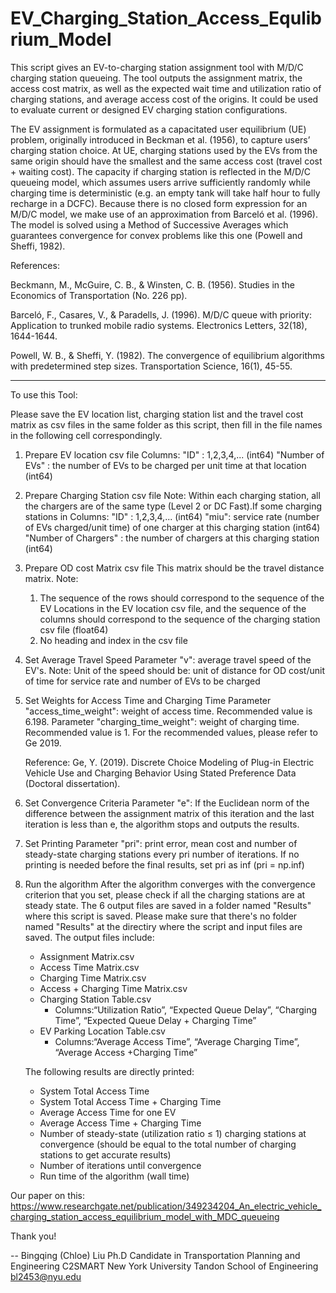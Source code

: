 # EV_Charging_Station_Access_Equlibrium_Model

This script gives an EV-to-charging station assignment tool with M/D/C charging station queueing. The tool outputs the assignment matrix, the access cost matrix, as well as the expected wait time and utilization ratio of charging stations, and average access cost of the origins. It could be used to evaluate current or designed EV charging station configurations. 

The EV assignment is formulated as a capacitated user equilibrium (UE) problem, originally introduced in Beckman et al. (1956), to capture users’ charging station choice. At UE, charging stations used by the EVs from the same origin should have the smallest and the same access cost (travel cost + waiting cost). The capacity if charging station is reflected in the M/D/C queueing model, which assumes users arrive sufficiently randomly while charging time is deterministic (e.g. an empty tank will take half hour to fully recharge in a DCFC). Because there is no closed form expression for an M/D/C model, we make use of an approximation from Barceló et al. (1996). The model is solved using a Method of Successive Averages which guarantees convergence for convex problems like this one (Powell and Sheffi, 1982). 

References:

Beckmann, M., McGuire, C. B., & Winsten, C. B. (1956). Studies in the Economics of Transportation (No. 226 pp).

Barceló, F., Casares, V., & Paradells, J. (1996). M/D/C queue with priority: Application to trunked mobile radio systems. Electronics Letters, 32(18), 1644-1644.

Powell, W. B., & Sheffi, Y. (1982). The convergence of equilibrium algorithms with predetermined step sizes. Transportation Science, 16(1), 45-55.

-------------------------------------------------------

To use this Tool:

Please save the EV location list, charging station list and the travel cost matrix as csv files in the same folder as this script, then fill in the file names in the following cell correspondingly.

1. Prepare EV location csv file
    Columns:
    "ID" : 1,2,3,4,... (int64)
    "Number of EVs" : the number of EVs to be charged per unit time at that location (int64)
    
2. Prepare Charging Station csv file
    Note: Within each charging station, all the chargers are of the same type 
          (Level 2 or DC Fast).If some charging stations in
    Columns:
        "ID" : 1,2,3,4,... (int64)
        "miu": service rate (number of EVs charged/unit time) of one charger at this charging
        station (int64)
        "Number of Chargers" : the number of chargers at this charging station (int64)
        
3. Prepare OD cost Matrix csv file
    This matrix should be the travel distance matrix. 
    Note:
    1) The sequence of the rows should correspond to the sequence of the EV Locations in the
    EV location csv file, and the sequence of the columns should correspond to the sequence
    of the charging station csv file (float64)
    2) No heading and index in the csv file

4. Set Average Travel Speed
    Parameter "v": average travel speed of the EV's.
    Note: Unit of the speed should be: unit of distance for OD cost/unit of time for service rate and number of EVs to be charged  
    
5. Set Weights for Access Time and Charging Time
    Parameter "access_time_weight":  weight of access time. Recommended value is 6.198.
    Parameter "charging_time_weight":  weight of charging time. Recommended value is 1.
    For the recommended values, please refer to Ge 2019.
    
    Reference: Ge, Y. (2019). Discrete Choice Modeling of Plug-in Electric Vehicle Use and Charging Behavior Using Stated Preference Data (Doctoral dissertation).

6. Set Convergence Criteria
    Parameter "e":  If the Euclidean norm of the difference between the assignment matrix of 
    this iteration and the last iteration is less than e, the algorithm stops and outputs the
results.   

7. Set Printing
    Parameter "pri": print error, mean cost and number of steady-state charging stations every  pri number of iterations. If no printing is needed before the final results, set pri as inf (pri = np.inf)

8. Run the algorithm
    After the algorithm converges with the convergence criterion that you set, please check if all the charging stations are at steady state. 
    The 6 output files are saved in a folder named "Results" where this script is saved. Please make sure that there's no folder named "Results" at the directiry where the script and input files are saved. The output files include:
    
     - Assignment Matrix.csv
     - Access Time Matrix.csv
     - Charging Time Matrix.csv
     - Access + Charging Time Matrix.csv
     - Charging Station Table.csv
         - Columns:“Utilization Ratio”, 
                   “Expected Queue Delay”, 
                   “Charging Time”, 
                   “Expected Queue Delay + Charging Time”
     - EV Parking Location Table.csv
         - Columns:“Average Access Time”, 
                   “Average Charging Time”, 
                   “Average Access +Charging Time”
    
    The following results are directly printed:
     - System Total Access Time
     - System Total Access Time + Charging Time
     - Average Access Time for one EV
     - Average Access Time + Charging Time
     - Number of steady-state (utilization ratio ≤ 1) charging stations at convergence 
       (should be equal to the total number of charging stations to get accurate results)
     - Number of iterations until convergence
     - Run time of the algorithm (wall time)


Our paper on this:
https://www.researchgate.net/publication/349234204_An_electric_vehicle_charging_station_access_equilibrium_model_with_MDC_queueing


Thank you!

--
Bingqing (Chloe) Liu
Ph.D Candidate in Transportation Planning and Engineering
C2SMART
New York University Tandon School of Engineering
bl2453@nyu.edu

